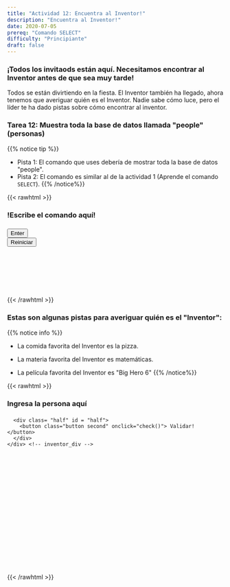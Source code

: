 ```yaml
---
title: "Actividad 12: Encuentra al Inventor!"
description: "Encuentra al Inventor!"
date: 2020-07-05
prereq: "Comando SELECT"
difficulty: "Principiante"
draft: false
---
```

<!-- Links for javascript and CSS needed for drop down logic -->
<link rel="stylesheet" href="../default/_default.css" type="text/css"></link>
<link rel="stylesheet" href="../default/_type.css" type="text/css"></link>
<script type="text/javascript" src="../default/_default.js"></script>
<script type="text/javascript" src="../default/_type.js"></script>
<script type="text/javascript" src="../default/alasql.js"></script>
<script type="text/javascript" src="../default/db.js"></script>
<link rel="stylesheet" href="_activity12.css" type="text/css"></link>
<script type="text/javascript" src="_activity12.js"></script>


### ¡Todos los invitaods están aquí. Necesitamos encontrar al Inventor antes de que sea muy tarde!

Todos se están divirtiendo en la fiesta. El Inventor también ha llegado, ahora tenemos que averiguar quién es el Inventor. Nadie sabe cómo luce, pero el líder te ha dado pistas sobre cómo encontrar al inventor.

### Tarea 12: Muestra toda la base de datos llamada "people" (personas)
{{% notice tip %}}
* Pista 1: El comando que uses debería de mostrar toda la base de datos "people".
* Pista 2: El comando es similar al de la actividad 1 (Aprende el comando `SELECT`).
{{% /notice%}}

{{< rawhtml >}}
<div class="content_scaler">
  <div class="terminal_div" id="terminal_div">
    <div class = "outer">
      <h3 id = "commands" contenteditable="true" onclick="placeholder()">!Escribe el comando aquí!</h3>
    </div>
    <div class = "prev">
        <h3 id = "prev"></h3>
      </div>
    <div style="clear: both;"></div> 
    <button class="button button1" onclick="sql()"> Enter </button>
    <div style="clear: both;"></div> 
      <button class = "button reset" onclick="reset()">Reiniciar</button>
  </div> <!-- terminal_div -->
</div> <!-- content_scaler -->
<div style="clear: both;"></div> 
<h1 class="error" id="sqlcommand" style="visibility:hidden"><strong>ERROR ENTRADA INVÁLIDA</strong></h1>
<table id="table">
	<tr></tr>
</table>
<h3 id="story"></h3>
{{< /rawhtml >}}

### Estas son algunas pistas para averiguar quién es el "Inventor":
{{% notice info %}}
* La comida favorita del Inventor es la pizza.

* La materia favorita del Inventor es matemáticas.

* La película favorita del Inventor es "Big Hero 6"
{{% /notice%}}

{{< rawhtml >}}
<div style="max-width:600px">
  <div class="content_scaler">
    <div class = "inventor_div" id="inventor_div">
      <div class = "box_half" id = "box_half">
        <div class = "text_box">
          <h3 id = "person" contenteditable="true" onclick="document.getElementById('person').innerHTML = ''">Ingresa la persona aquí<h3>
        </div>
      </div>
      
      <div class= "half" id = "half">
        <button class="button second" onclick="check()"> Validar! </button>
      </div>
    </div> <!-- inventor_div -->
  </div> <!-- content_scaler -->
</div>

<h4 id="answer"></h4>
<img id = "plot">

<!-- Unhide plot and certificate after finding inventor -->
<div class="resume_plot" id="resume_plot" style="visibility:hidden">
  <div class="alert">
    <span id="check">&#10003;</span>
    ¡Completaste esta tarea!
  </div>
  
  <h2> !Salvaste el planeta de la Diversión! </h2>
  <p> El planeta de la diversión ahora está protegido de invasores gracias a tí. Encontraste los Totems Legendarios perdidos y los regresaste a su lugar de origen y salvaste a los ciudadanos del peligro. Los habitantes nunca van a olvidar tu acto de amabilidad. ¡Felicidades cadete espacial! Haz salvado exitosamente al planeta de la Diversión.
      <br><br>Click en el botón de "Descargar" debajo para recibir tu certificado honorario.
  </p>
  
  <!--Download Button -->
  <form method="get" action="assets/Certificate.pdf" target="_blank">
    <button type="submit" id="download">Descargar</button>
  </form> 

</div>

{{< /rawhtml >}}
